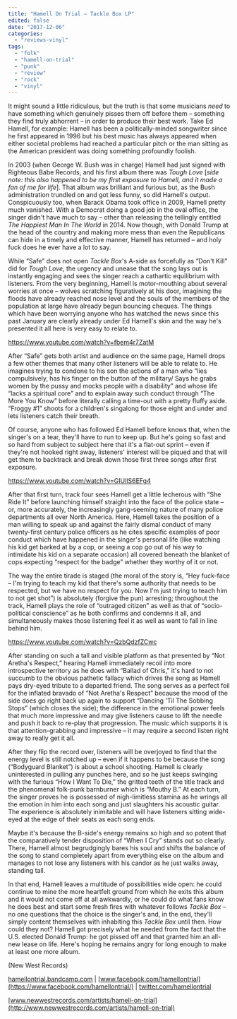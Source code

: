 ```yaml
---
title: "Hamell On Trial – Tackle Box LP"
edited: false
date: "2017-12-06"
categories:
  - "reviews-vinyl"
tags:
  - "folk"
  - "hamell-on-trial"
  - "punk"
  - "review"
  - "rock"
  - "vinyl"
---
```


It might sound a little ridiculous, but the truth is that some musicians _need_ to have something which genuinely pisses them off before them – something they find truly abhorrent – in order to produce their best work. Take Ed Hamell, for example: Hamell has been a politically-minded songwriter since he first appeared in 1996 but his best music has always appeared when either societal problems had reached a particular pitch or the man sitting as the American president was doing something profoundly foolish.

In 2003 (when George W. Bush was in charge) Hamell had just signed with Righteous Babe Records, and his first album there was _Tough Love_ \[_side note: this also happened to be my first exposure to Hamell, and it made a fan of me for life_\]. That album was brilliant and furious but, as the Bush administration trundled on and got less funny, so did Hamell's output. Conspicuously too, when Barack Obama took office in 2009, Hamell pretty much vanished. With a Democrat doing a good job in the oval office, the singer didn't have much to say – other than releasing the tellingly entitled _The Happiest Man In The World_ in 2014. Now though, with Donald Trump at the head of the country and making more mess than even the Republicans can hide in a timely and effective manner, Hamell has returned – and holy fuck does he ever have a lot to say.

While “Safe” does not open _Tackle Box_'s A-side as forcefully as “Don't Kill” did for _Tough Love_, the urgency and unease that the song lays out is instantly engaging and sees the singer reach a cathartic equilibrium with listeners. From the very beginning, Hamell is motor-mouthing about several worries at once – wolves scratching figuratively at his door, imagining the floods have already reached nose level and the souls of the members of the population at large have already begun bouncing cheques. The things which have been worrying anyone who has watched the news since this past January are clearly already under Ed Hamell's skin and the way he's presented it all here is very easy to relate to.

https://www.youtube.com/watch?v=fbem4r7ZatM

After “Safe” gets both artist and audience on the same page, Hamell drops a few other themes that many other listeners will be able to relate to. He imagines trying to condone to his son the actions of a man who “lies compulsively, has his finger on the button of the military/ Says he grabs women by the pussy and mocks people with a disability” and whose life “lacks a spiritual core” and to explain away such conduct through “The More You Know” before literally calling a time-out with a pretty fluffy aside. “Froggy #1” shoots for a children's singalong for those eight and under and lets listeners catch their breath.

Of course, anyone who has followed Ed Hamell before knows that, when the singer's on a tear, they'll have to run to keep up. But he's going so fast and so hard from subject to subject here that it's a flat-out sprint – even if they're not hooked right away, listeners' interest will be piqued and that will get them to backtrack and break down those first three songs after first exposure.

https://www.youtube.com/watch?v=GIUIlS6EFg4

After that first turn, track four sees Hamell get a little lecherous with “She Ride It” before launching himself straight into the face of the police state – or, more accurately, the increasingly gang-seeming nature of many police departments all over North America. Here, Hamell takes the position of a man willing to speak up and against the fairly dismal conduct of many twenty-first century police officers as he cites specific examples of poor conduct which have happened in the singer's personal life (like watching his kid get barked at by a cop, or seeing a cop go out of his way to intimidate his kid on a separate occasion) all covered beneath the blanket of cops expecting “respect for the badge” whether they worthy of it or not.

The way the entire tirade is staged (the moral of the story is, “Hey fuck-face – I'm trying to teach my kid that there's some authority that needs to be respected, but we have no respect for you. Now I'm just trying to teach him to not get shot”) is absolutely (forgive the pun) arresting; throughout the track, Hamell plays the role of “outraged citizen” as well as that of “socio-political conscience” as he both confirms and condemns it all, and simultaneously makes those listening feel it as well as want to fall in line behind him.

https://www.youtube.com/watch?v=QzbQdzfZCwc

After standing on such a tall and visible platform as that presented by “Not Aretha's Respect,” hearing Hamell immediately recoil into more introspective territory as he does with “Ballad of Chris,” it's hard to not succumb to the obvious pathetic fallacy which drives the song as Hamell pays dry-eyed tribute to a departed friend. The song serves as a perfect foil for the inflated bravado of “Not Aretha's Respect” because the mood of the side does go right back up again to support “Dancing 'Til The Sobbing Stops” (which closes the side); the difference in the emotional power feels that much more impressive and may give listeners cause to lift the needle and push it back to re-play that progression. The music which supports it is that attention-grabbing and impressive – it may require a second listen right away to really get it all.

After they flip the record over, listeners will be overjoyed to find that the energy level is still notched up – even if it happens to be because the song (“Bodyguard Blanket”) is about a school shooting. Hamell is clearly uninterested in pulling any punches here, and so he just keeps swinging with the furious “How I Want To Die,” the gritted teeth of the title track and the phenomenal folk-punk barnburner which is “Mouthy B.” At each turn, the singer proves he is possessed of nigh-limitless stamina as he wrings all the emotion in him into each song and just slaughters his acoustic guitar. The experience is absolutely inimitable and will have listeners sitting wide-eyed at the edge of their seats as each song ends.

Maybe it's because the B-side's energy remains so high and so potent that the comparatively tender disposition of “When I Cry” stands out so clearly. There, Hamell almost begrudgingly bares his soul and shifts the balance of the song to stand completely apart from everything else on the album and manages to not lose any listeners with his candor as he just walks away, standing tall.

In that end, Hamell leaves a multitude of possibilities wide open: he could continue to mine the more heartfelt ground from which he exits this album and it would not come off at all awkwardly, or he could do what fans know he does best and start some fresh fires with whatever follows _Tackle Box_ – no one questions that the choice is the singer's and, in the end, they'll simply content themselves with inhabiting this _Tackle Box_ until then. How could they not? Hamell got precisely what he needed from the fact that the U.S. elected Donald Trump: he got pissed off and that granted him an all-new lease on life. Here's hoping he remains angry for long enough to make at least one more album.

(New West Records)

[hamellontrial.bandcamp.com](https://hamellontrial.bandcamp.com/) | [www.facebook.com/hamellontrial](https://www.facebook.com/hamellontrial/) | [twitter.com/hamellontrial](https://twitter.com/hamellontrial?lang=en)

[www.newwestrecords.com/artists/hamell-on-trial](http://www.newwestrecords.com/artists/hamell-on-trial)

